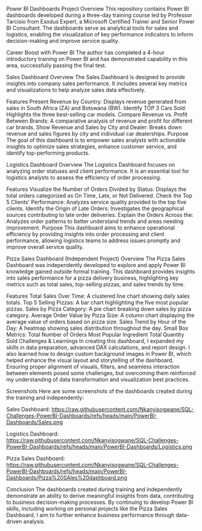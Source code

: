 Power BI Dashboards
Project Overview
This repository contains Power BI dashboards developed during a three-day training course led by Professor Tarcisio from Exodus Expert, a Microsoft Certified Trainer and Senior Power BI Consultant. The dashboards serve as analytical tools for sales and logistics, enabling the visualization of key performance indicators to inform decision-making and improve service quality.

Career Boost with Power BI
The author has completed a 4-hour introductory training on Power BI and has demonstrated capability in this area, successfully passing the final test.

Sales Dashboard
Overview
The Sales Dashboard is designed to provide insights into company sales performance. It includes several key metrics and visualizations to help analyze sales data effectively.

Features
Present Revenue by Country: Displays revenue generated from sales in South Africa (ZA) and Botswana (BW).
Identify TOP 3 Cars Sold: Highlights the three best-selling car models.
Compare Revenue vs. Profit Between Brands: A comparative analysis of revenue and profit for different car brands.
Show Revenue and Sales by City and Dealer: Breaks down revenue and sales figures by city and individual car dealerships.
Purpose
The goal of this dashboard is to empower sales analysts with actionable insights to optimize sales strategies, enhance customer service, and identify top-performing products.

Logistics Dashboard
Overview
The Logistics Dashboard focuses on analyzing order statuses and client performance. It is an essential tool for logistics analysts to assess the efficiency of order processing.

Features
Visualize the Number of Orders Divided by Status: Displays the total orders categorized as On Time, Late, or Not Delivered.
Check the Top 5 Clients' Performance: Analyzes service quality provided to the top five clients.
Identify the Origin of Late Orders: Investigates the geographical sources contributing to late order deliveries.
Explain the Orders Across the: Analyzes order patterns to better understand trends and areas needing improvement.
Purpose
This dashboard aims to enhance operational efficiency by providing insights into order processing and client performance, allowing logistics teams to address issues promptly and improve overall service quality.

Pizza Sales Dashboard (Independent Project)
Overview
The Pizza Sales Dashboard was independently developed to explore and apply Power BI knowledge gained outside formal training. This dashboard provides insights into sales performance for a pizza delivery business, highlighting key metrics such as total sales, top-selling pizzas, and sales trends by time.

Features
Total Sales Over Time: A clustered line chart showing daily sales totals.
Top 5 Selling Pizzas: A bar chart highlighting the five most popular pizzas.
Sales by Pizza Category: A pie chart breaking down sales by pizza category.
Average Order Value by Pizza Size: A column chart displaying the average value of orders based on pizza size.
Sales Trend by Hour of the Day: A heatmap showing sales distribution throughout the day.
Small Box Metrics:
Total Number of Orders
Most Popular Ingredient
Total Quantity Sold
Challenges & Learnings
In creating this dashboard, I expanded my skills in data preparation, advanced DAX calculations, and report design. I also learned how to design custom background images in Power BI, which helped enhance the visual layout and storytelling of the dashboard. Ensuring proper alignment of visuals, filters, and seamless interaction between elements posed some challenges, but overcoming them reinforced my understanding of data transformation and visualization best practices.

Screenshots
Here are some screenshots of the dashboards created during the training and independently:

Sales Dashboard:
https://raw.githubusercontent.com/Nkanyisogwane/SQL-Challenges-PowerBI-Dashboards/refs/heads/main/PowerBI-Dashboards/Sales.png

Logistics Dashboard:
https://raw.githubusercontent.com/Nkanyisogwane/SQL-Challenges-PowerBI-Dashboards/refs/heads/main/PowerBI-Dashboards/Logistics.png

Pizza Sales Dashboard:
https://raw.githubusercontent.com/Nkanyisogwane/SQL-Challenges-PowerBI-Dashboards/refs/heads/main/PowerBI-Dashboards/Pizza%20SAles%20dashboard.png

Conclusion
The dashboards created during training and independently demonstrate an ability to derive meaningful insights from data, contributing to business decision-making processes. By continuing to develop Power BI skills, including working on personal projects like the Pizza Sales Dashboard, I aim to further enhance business performance through data-driven analysis.
